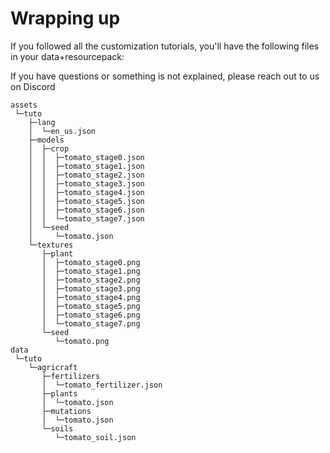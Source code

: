 # Wrapping up

If you followed all the customization tutorials, you'll have the following files in your data+resourcepack:

If you have questions or something is not explained, please reach out to us on Discord

```
assets
 └─tuto
    ├─lang
    │  └─en_us.json
    ├─models
    │  ├─crop
    │  │  ├─tomato_stage0.json
    │  │  ├─tomato_stage1.json
    │  │  ├─tomato_stage2.json
    │  │  ├─tomato_stage3.json
    │  │  ├─tomato_stage4.json
    │  │  ├─tomato_stage5.json
    │  │  ├─tomato_stage6.json
    │  │  └─tomato_stage7.json
    │  └─seed
    │     └─tomato.json
    └─textures
       ├─plant
       │  ├─tomato_stage0.png
       │  ├─tomato_stage1.png
       │  ├─tomato_stage2.png
       │  ├─tomato_stage3.png
       │  ├─tomato_stage4.png
       │  ├─tomato_stage5.png
       │  ├─tomato_stage6.png
       │  └─tomato_stage7.png
       └─seed
          └─tomato.png
data
 └─tuto
    └─agricraft
       ├─fertilizers
       │  └─tomato_fertilizer.json
       ├─plants
       │  └─tomato.json
       ├─mutations
       │  └─tomato.json
       └─soils
          └─tomato_soil.json
```
